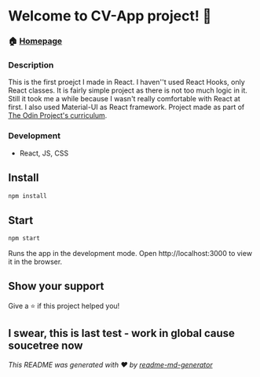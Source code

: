 # Welcome to CV-App project! 👋

### 🏠 [Homepage](http://Willdooo.github.io/odinProject_CV-Application)

### Description

This is the first proejct I made in React. I haven''t used React Hooks, only React classes.
It is fairly simple project as there is not too much logic in it.
Still it took me a while because I wasn't really comfortable with React at first. I also used Material-UI as React framework.
Project made as part of [The Odin Project's curriculum](https://www.theodinproject.com/paths/full-stack-javascript/courses/javascript/lessons/cv-application).

### Development

- React, JS, CSS

## Install

```sh
npm install
```

## Start

```sh
npm start
```

Runs the app in the development mode.
Open http://localhost:3000 to view it in the browser.

## Show your support

Give a ⭐️ if this project helped you!

I swear, this is last test - work in global cause soucetree now
---

_This README was generated with ❤️ by [readme-md-generator](https://github.com/kefranabg/readme-md-generator)_
